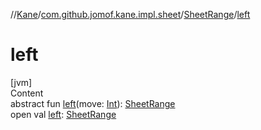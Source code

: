 //[Kane](../../index.md)/[com.github.jomof.kane.impl.sheet](../index.md)/[SheetRange](index.md)/[left](left.md)



# left  
[jvm]  
Content  
abstract fun [left](left.md)(move: [Int](https://kotlinlang.org/api/latest/jvm/stdlib/kotlin/-int/index.html)): [SheetRange](index.md)  
open val [left](left.md): [SheetRange](index.md)  



